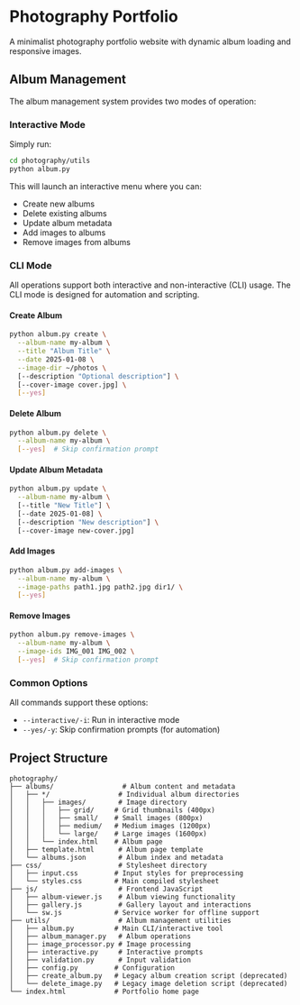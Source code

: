 # Photography Portfolio

A minimalist photography portfolio website with dynamic album loading and responsive images.

## Album Management

The album management system provides two modes of operation:

### Interactive Mode

Simply run:
```bash
cd photography/utils
python album.py
```

This will launch an interactive menu where you can:
- Create new albums
- Delete existing albums
- Update album metadata
- Add images to albums
- Remove images from albums

### CLI Mode

All operations support both interactive and non-interactive (CLI) usage. The CLI mode is designed for automation and scripting.

#### Create Album
```bash
python album.py create \
  --album-name my-album \
  --title "Album Title" \
  --date 2025-01-08 \
  --image-dir ~/photos \
  [--description "Optional description"] \
  [--cover-image cover.jpg] \
  [--yes]
```

#### Delete Album
```bash
python album.py delete \
  --album-name my-album \
  [--yes]  # Skip confirmation prompt
```

#### Update Album Metadata
```bash
python album.py update \
  --album-name my-album \
  [--title "New Title"] \
  [--date 2025-01-08] \
  [--description "New description"] \
  [--cover-image new-cover.jpg]
```

#### Add Images
```bash
python album.py add-images \
  --album-name my-album \
  --image-paths path1.jpg path2.jpg dir1/ \
  [--yes]
```

#### Remove Images
```bash
python album.py remove-images \
  --album-name my-album \
  --image-ids IMG_001 IMG_002 \
  [--yes]  # Skip confirmation prompt
```

### Common Options
All commands support these options:
- `--interactive/-i`: Run in interactive mode
- `--yes/-y`: Skip confirmation prompts (for automation)

## Project Structure
```
photography/
├── albums/                 # Album content and metadata
│   ├── */                 # Individual album directories
│   │   ├── images/        # Image directory
│   │   │   ├── grid/     # Grid thumbnails (400px)
│   │   │   ├── small/    # Small images (800px)
│   │   │   ├── medium/   # Medium images (1200px)
│   │   │   └── large/    # Large images (1600px)
│   │   └── index.html    # Album page
│   ├── template.html      # Album page template
│   └── albums.json        # Album index and metadata
├── css/                   # Stylesheet directory
│   ├── input.css         # Input styles for preprocessing
│   └── styles.css        # Main compiled stylesheet
├── js/                    # Frontend JavaScript
│   ├── album-viewer.js    # Album viewing functionality
│   ├── gallery.js         # Gallery layout and interactions
│   └── sw.js             # Service worker for offline support
├── utils/                 # Album management utilities
│   ├── album.py          # Main CLI/interactive tool
│   ├── album_manager.py   # Album operations
│   ├── image_processor.py # Image processing
│   ├── interactive.py     # Interactive prompts
│   ├── validation.py      # Input validation
│   ├── config.py         # Configuration
│   ├── create_album.py   # Legacy album creation script (deprecated)
│   └── delete_image.py   # Legacy image deletion script (deprecated)
└── index.html            # Portfolio home page
